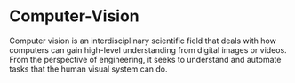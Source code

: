 # Computer-Vision

Computer vision is an interdisciplinary scientific field that deals with how computers can gain high-level understanding from digital images or videos. From the perspective of engineering, it seeks to understand and automate tasks that the human visual system can do.
